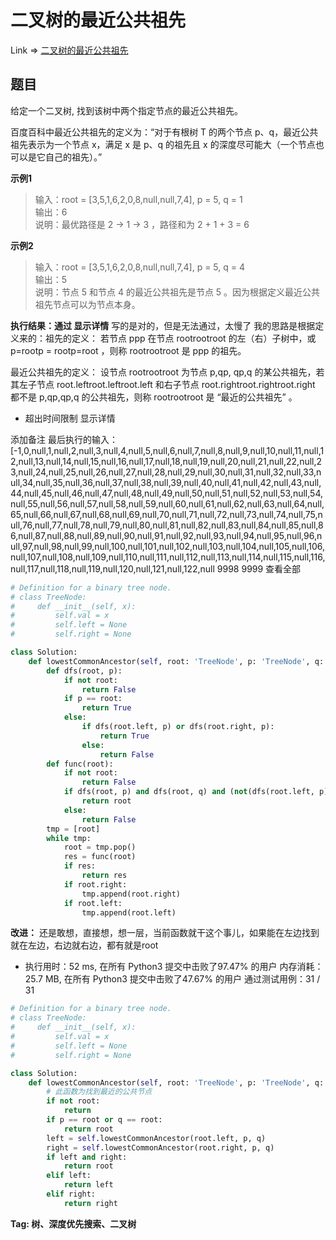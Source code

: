 # 二叉树的最近公共祖先

Link => [二叉树的最近公共祖先](https://leetcode-cn.com/problems/lowest-common-ancestor-of-a-binary-tree/)

## 题目
给定一个二叉树, 找到该树中两个指定节点的最近公共祖先。

百度百科中最近公共祖先的定义为：“对于有根树 T 的两个节点 p、q，最近公共祖先表示为一个节点 x，满足 x 是 p、q 的祖先且 x 的深度尽可能大（一个节点也可以是它自己的祖先）。”

**示例1**
>输入：root = [3,5,1,6,2,0,8,null,null,7,4], p = 5, q = 1<br />
>输出：6<br />
>说明：最优路径是 2 -> 1 -> 3 ，路径和为 2 + 1 + 3 = 6<br />

**示例2**
>输入：root = [3,5,1,6,2,0,8,null,null,7,4], p = 5, q = 4<br />
>输出：5<br />
>说明：节点 5 和节点 4 的最近公共祖先是节点 5 。因为根据定义最近公共祖先节点可以为节点本身。<br />

**执行结果：通过 显示详情**
写的是对的，但是无法通过，太慢了
我的思路是根据定义来的：祖先的定义： 若节点 ppp 在节点 rootrootroot 的左（右）子树中，或 p=rootp = rootp=root ，则称 rootrootroot 是 ppp 的祖先。

最近公共祖先的定义： 设节点 rootrootroot 为节点 p,qp, qp,q 的某公共祖先，若其左子节点 root.leftroot.leftroot.left 和右子节点 root.rightroot.rightroot.right 都不是 p,qp,qp,q 的公共祖先，则称 rootrootroot 是 “最近的公共祖先” 。

- 超出时间限制
显示详情

添加备注
最后执行的输入：
[-1,0,null,1,null,2,null,3,null,4,null,5,null,6,null,7,null,8,null,9,null,10,null,11,null,12,null,13,null,14,null,15,null,16,null,17,null,18,null,19,null,20,null,21,null,22,null,23,null,24,null,25,null,26,null,27,null,28,null,29,null,30,null,31,null,32,null,33,null,34,null,35,null,36,null,37,null,38,null,39,null,40,null,41,null,42,null,43,null,44,null,45,null,46,null,47,null,48,null,49,null,50,null,51,null,52,null,53,null,54,null,55,null,56,null,57,null,58,null,59,null,60,null,61,null,62,null,63,null,64,null,65,null,66,null,67,null,68,null,69,null,70,null,71,null,72,null,73,null,74,null,75,null,76,null,77,null,78,null,79,null,80,null,81,null,82,null,83,null,84,null,85,null,86,null,87,null,88,null,89,null,90,null,91,null,92,null,93,null,94,null,95,null,96,null,97,null,98,null,99,null,100,null,101,null,102,null,103,null,104,null,105,null,106,null,107,null,108,null,109,null,110,null,111,null,112,null,113,null,114,null,115,null,116,null,117,null,118,null,119,null,120,null,121,null,122,null 9998 9999
查看全部

```python
# Definition for a binary tree node.
# class TreeNode:
#     def __init__(self, x):
#         self.val = x
#         self.left = None
#         self.right = None

class Solution:
    def lowestCommonAncestor(self, root: 'TreeNode', p: 'TreeNode', q: 'TreeNode') -> 'TreeNode':
        def dfs(root, p):
            if not root:
                return False
            if p == root:
                return True
            else:
                if dfs(root.left, p) or dfs(root.right, p):
                    return True
                else:
                    return False
        def func(root):
            if not root:
                return False
            if dfs(root, p) and dfs(root, q) and (not(dfs(root.left, p) and dfs(root.left, q)) and not(dfs(root.right, p) and dfs(root.right, q))):
                return root
            else:
                return False
        tmp = [root]
        while tmp:
            root = tmp.pop()
            res = func(root)
            if res:
                return res
            if root.right:
                tmp.append(root.right)
            if root.left:
                tmp.append(root.left)
```
**改进：**
还是敢想，直接想，想一层，当前函数就干这个事儿，如果能在左边找到就在左边，右边就右边，都有就是root

- 执行用时：52 ms, 在所有 Python3 提交中击败了97.47% 的用户
内存消耗：25.7 MB, 在所有 Python3 提交中击败了47.67% 的用户
通过测试用例：31 / 31
```python
# Definition for a binary tree node.
# class TreeNode:
#     def __init__(self, x):
#         self.val = x
#         self.left = None
#         self.right = None

class Solution:
    def lowestCommonAncestor(self, root: 'TreeNode', p: 'TreeNode', q: 'TreeNode') -> 'TreeNode':
        # 此函数为找到最近的公共节点
        if not root:
            return 
        if p == root or q == root:
            return root
        left = self.lowestCommonAncestor(root.left, p, q)
        right = self.lowestCommonAncestor(root.right, p, q)
        if left and right:
            return root
        elif left:
            return left
        elif right:
            return right
```
**Tag: 树、深度优先搜索、二叉树**
